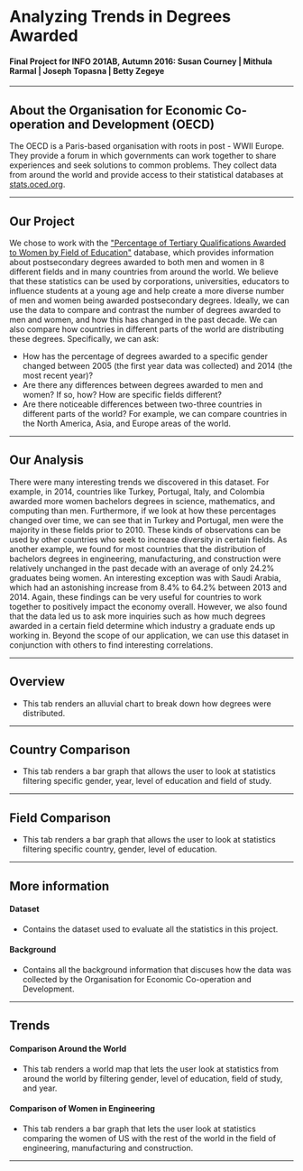 **Analyzing Trends in Degrees Awarded**
===================================
#### Final Project for INFO 201AB, Autumn 2016: Susan Courney | Mithula Rarmal | Joseph Topasna | Betty Zegeye 
*** 
## **About the Organisation for Economic Co-operation and Development (OECD)**
  The OECD is a Paris-based organisation with roots in post - WWII Europe. They provide a forum in which governments can work together to share experiences and seek solutions to common problems.  They collect data from around the world and provide access to their statistical databases at [stats.oced.org](http://stats.oecd.org/). 

***

## **Our Project**
We chose to work with the ["Percentage of Tertiary Qualifications Awarded to Women by Field of Education"](http://stats.oecd.org//Index.aspx?QueryId=70547#) database, which provides information about postsecondary degrees awarded to both men and women in 8 different fields and in many countries from around the world. We believe that these statistics can be used by corporations, universities, educators to influence students at a young age and help create a more diverse number of men and women being awarded postsecondary degrees. 
Ideally, we can use the data to compare and contrast the number of degrees awarded to men and women, and how this has changed in the past decade.  We can also compare how countries in different parts of the world are distributing these degrees. 
Specifically, we can ask:
* How has the percentage of degrees awarded to a specific gender changed between 2005 (the first year data was collected) and 2014 (the most recent year)?
* Are there any differences between degrees awarded to men and women? If so, how? How are specific fields different?
* Are there noticeable differences between two-three countries in different parts of the world? For example, we can compare countries in the North America, Asia, and Europe areas of the world. 

***
## **Our Analysis**
There were many interesting trends we discovered in this dataset. For example, in 2014, countries like Turkey, Portugal, Italy, and Colombia awarded more women bachelors degrees in science, mathematics, and computing than men. Furthermore, if we look at how these percentages changed over time, we can see that in Turkey and Portugal, men were the majority in these fields prior to 2010. These kinds of observations can be used by other countries who seek to increase diversity in certain fields.
As another example, we found for most countries that the distribution of bachelors degrees in engineering, manufacturing, and construction were relatively unchanged in the past decade with an average of only 24.2% graduates being women. An interesting exception was with Saudi Arabia, which had an astonishing increase from 8.4% to 64.2% between 2013 and 2014. Again, these findings can be very useful for countries to work together to positively impact the economy overall. However, we also found that the data led us to ask more inquiries such as how much degrees awarded in a certain field determine which industry a graduate ends up working in. Beyond the scope of our application, we can use this dataset in conjunction with others to find interesting correlations.
***

## **Overview**
* This tab renders an alluvial chart to break down how degrees were distributed. 

***
## **Country Comparison**
* This tab renders a bar graph that allows the user to look at statistics filtering specific gender, year, level of education and field of study. 

***
## **Field Comparison**
* This tab renders a bar graph that allows the user to look at statistics filtering specific country, gender, level of education. 

***
## **More information**
#### **Dataset**
* Contains the dataset used to evaluate all the statistics in this project. 

#### **Background** 
* Contains all the background information that discuses how the data was collected by the Organisation for Economic Co-operation and Development. 

***
## **Trends** 
#### **Comparison Around the World**
* This tab renders a world map that lets the user look at statistics from around the world by filtering gender, level of education, field of study, and year.

#### **Comparison of Women in Engineering**
* This tab renders a bar graph that lets the user look at statistics comparing the women of US with the rest of the world in the field of engineering, manufacturing and construction. 

****
